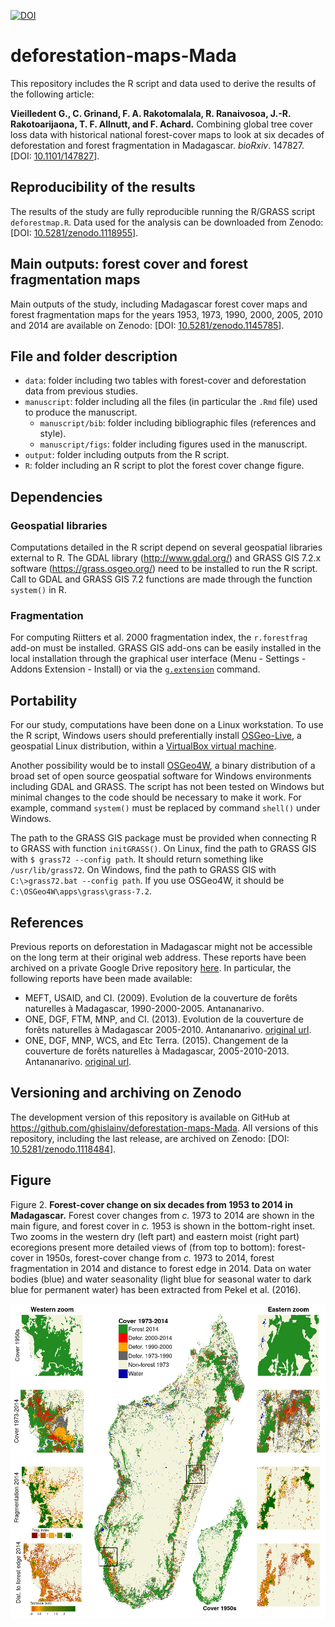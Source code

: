 [![DOI](https://zenodo.org/badge/80503650.svg)](https://zenodo.org/badge/latestdoi/80503650)

# deforestation-maps-Mada

This repository includes the R script and data used to derive the results of the following article:

**Vieilledent G., C. Grinand, F. A. Rakotomalala, R. Ranaivosoa, J.-R. Rakotoarijaona, T. F. Allnutt, and F. Achard.** Combining global tree cover loss data with historical national forest-cover maps to look at six decades of deforestation and forest fragmentation in Madagascar. _bioRxiv_. 147827. \[DOI: [10.1101/147827](https://doi.org/10.1101/147827)\].

## Reproducibility of the results

The results of the study are fully reproducible running the R/GRASS script `deforestmap.R`. Data used for the analysis can be downloaded from Zenodo: \[DOI: [10.5281/zenodo.1118955](https://doi.org/10.5281/zenodo.1118955)\].

## Main outputs: forest cover and forest fragmentation maps

Main outputs of the study, including Madagascar forest cover maps and forest fragmentation maps for the years 1953, 1973, 1990, 2000, 2005, 2010 and 2014 are available on Zenodo: \[DOI: [10.5281/zenodo.1145785](https://doi.org/10.5281/zenodo.1145785)\].

## File and folder description

- `data`: folder including two tables with forest-cover and deforestation data from previous studies.
- `manuscript`: folder including all the files (in particular the `.Rmd` file) used to produce the manuscript.
    - `manuscript/bib`: folder including bibliographic files (references and style).
    - `manuscript/figs`: folder including figures used in the manuscript.
- `output`: folder including outputs from the R script.
- `R`: folder including an R script to plot the forest cover change figure.

## Dependencies

### Geospatial libraries

Computations detailed in the R script depend on several geospatial libraries external to R. The GDAL library (<http://www.gdal.org/>) and GRASS GIS 7.2.x software (<https://grass.osgeo.org/>) need to be installed to run the R script. Call to GDAL and GRASS GIS 7.2 functions are made through the function `system()` in R. 

### Fragmentation

For computing Riitters et al. 2000 fragmentation index, the `r.forestfrag` add-on must be installed. GRASS GIS add-ons can be easily installed in the local installation through the graphical user interface (Menu - Settings - Addons Extension - Install) or via the [`g.extension`](https://grass.osgeo.org/grass72/manuals/g.extension.html) command.

## Portability

For our study, computations have been done on a Linux workstation. To use the R script, Windows users should preferentially install [OSGeo-Live](https://live.osgeo.org/en/), a geospatial Linux distribution, within a [VirtualBox virtual machine](https://live.osgeo.org/en/quickstart/virtualization_quickstart.html).

Another possibility would be to install [OSGeo4W](https://trac.osgeo.org/osgeo4w/), a binary distribution of a broad set of open source geospatial software for Windows environments including GDAL and GRASS. The script has not been tested on Windows but minimal changes to the code should be necessary to make it work. For example, command `system()` must be replaced by command `shell()` under Windows.

The path to the GRASS GIS package must be provided when connecting R to GRASS with function `initGRASS()`. On Linux, find the path to GRASS GIS with `$ grass72 --config path`. It should return something like `/usr/lib/grass72`. On Windows, find the path to GRASS GIS with `C:\>grass72.bat --config path`. If you use OSGeo4W, it should be `C:\OSGeo4W\apps\grass\grass-7.2`.

## References

Previous reports on deforestation in Madagascar might not be accessible on the long term at their original web address. These reports have been archived on a private Google Drive repository [here](https://drive.google.com/drive/folders/1nq8CuMacT0uZuNO6q05al94d6KYp1FaK?usp=sharing). In particular, the following reports have been made available:

- MEFT, USAID, and CI. (2009). Evolution de la couverture de forêts naturelles à Madagascar, 1990-2000-2005. Antananarivo.
- ONE, DGF, FTM, MNP, and CI. (2013). Evolution de la couverture de forêts naturelles à Madagascar 2005-2010. Antananarivo. [original url](https://www.pnae.mg/couverture-de-forets-naturelles-2005-2010).
- ONE, DGF, MNP, WCS, and Etc Terra. (2015). Changement de la couverture de forêts naturelles à Madagascar, 2005-2010-2013. Antananarivo. [original url](https://www.pnae.mg/couverture-de-forets-naturelles-2005-2010-2013).

## Versioning and archiving on Zenodo

The development version of this repository is available on GitHub at <https://github.com/ghislainv/deforestation-maps-Mada>. All versions of this repository, including the last release, are archived on Zenodo: \[DOI: [10.5281/zenodo.1118484](https://doi.org/10.5281/zenodo.1118484)\].

## Figure

Figure 2. **Forest-cover change on six decades from 1953 to 2014 in Madagascar.** Forest cover changes from _c._ 1973 to 2014 are shown in the main figure, and forest cover in _c._ 1953 is shown in the bottom-right inset. Two zooms in the western dry (left part) and eastern moist (right part) ecoregions present more detailed views of (from top to bottom): forest-cover in 1950s, forest-cover change from _c._ 1973 to 2014, forest fragmentation in 2014 and distance to forest edge in 2014. Data on water bodies (blue) and water seasonality (light blue for seasonal water to dark blue for permanent water) has been extracted from Pekel et al. (2016).

<img alt="Evolution deforestation" src="outputs/fig_fcc.png" width="1000">
